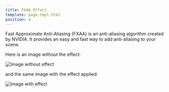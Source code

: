```yaml
---
title: FXAA Effect
template: page.tmpl.html
position: 4
---
```


Fast Approximate Anti-Aliasing (FXAA) is an anti-aliasing algorithm created by NVIDIA. It provides an easy and fast way to add anti-aliasing to your scene.

Here is an image without the effect:

<img alt="Image without effect" src="/images/platform/posteffects/without_effects.png"></img>

and the same image with the effect applied:

<img alt="Image with effect" src="/images/platform/posteffects/with_fxaa.png"></img>
